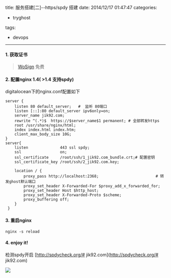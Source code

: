 title: 服务搭建[二]--https/spdy 搭建
date: 2014/12/17 01:47:47
categories:
 - tryghost

tags:
 - devops 



---


#### 1. 获取证书

> [WoSign](https://www.wosign.com/) 免费

#### 2. 配置nginx 1.4( >1.4 支持spdy)
digitalocean下的nginx.conf配置如下

```
server {
    listen 80 default_server;   #  监听 80端口
    listen [::]:80 default_server ipv6only=on;
    server_name jik92.com; 
    rewrite ^(.*)$  https://$server_name$1 permanent; # 全部转发https
    root /usr/share/nginx/html;
    index index.html index.htm;
    client_max_body_size 10G;
}    
server{
    listen              443 ssl spdy;                              
    ssl                 on;
    ssl_certificate     /root/ssh/1_jik92.com_bundle.crt;# 配置密钥
    ssl_certificate_key /root/ssh/2_jik92.com.key;

    location / {
        proxy_pass http://localhost:2368;                         # 转发ghost默认端口
        proxy_set_header X-Forwarded-For $proxy_add_x_forwarded_for;
        proxy_set_header Host $http_host;
        proxy_set_header X-Forwarded-Proto $scheme;
        proxy_buffering off;
    }
 }
```

#### 3. 重启nginx
```
nginx -s reload
```

#### 4. enjoy it!
检测spdy开启 [http://spdycheck.org/# jik92.com](http://spdycheck.org/# jik92.com)

![](https://dn-zuoyun.qbox.me/image/3/80/add4152e8660166bdab252e0c6528.jpg)



